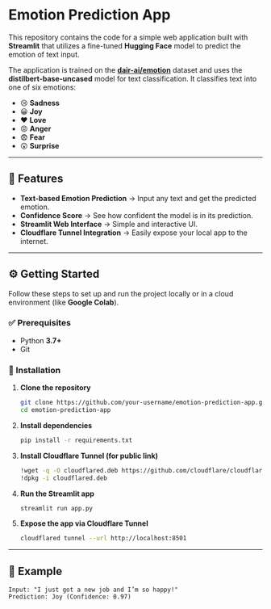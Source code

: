 
# Emotion Prediction App

This repository contains the code for a simple web application built with **Streamlit** that utilizes a fine-tuned **Hugging Face** model to predict the emotion of text input.

The application is trained on the **[dair-ai/emotion](https://huggingface.co/datasets/dair-ai/emotion)** dataset and uses the **distilbert-base-uncased** model for text classification. It classifies text into one of six emotions:

* 😢 **Sadness**
* 😀 **Joy**
* ❤️ **Love**
* 😡 **Anger**
* 😨 **Fear**
* 😲 **Surprise**

---

## 🚀 Features

* **Text-based Emotion Prediction** → Input any text and get the predicted emotion.
* **Confidence Score** → See how confident the model is in its prediction.
* **Streamlit Web Interface** → Simple and interactive UI.
* **Cloudflare Tunnel Integration** → Easily expose your local app to the internet.

---

## ⚙️ Getting Started

Follow these steps to set up and run the project locally or in a cloud environment (like **Google Colab**).

### ✅ Prerequisites

* Python **3.7+**
* Git

### 🔧 Installation

1. **Clone the repository**

   ```bash
   git clone https://github.com/your-username/emotion-prediction-app.git
   cd emotion-prediction-app
   ```

2. **Install dependencies**

   ```bash
   pip install -r requirements.txt
   ```

3. **Install Cloudflare Tunnel (for public link)**

   ```bash
   !wget -q -O cloudflared.deb https://github.com/cloudflare/cloudflared/releases/latest/download/cloudflared-linux-amd64.deb
   !dpkg -i cloudflared.deb
   ```

4. **Run the Streamlit app**

   ```bash
   streamlit run app.py
   ```

5. **Expose the app via Cloudflare Tunnel**

   ```bash
   cloudflared tunnel --url http://localhost:8501
   ```

---

## 📌 Example

```text
Input: "I just got a new job and I’m so happy!"
Prediction: Joy (Confidence: 0.97)
```

